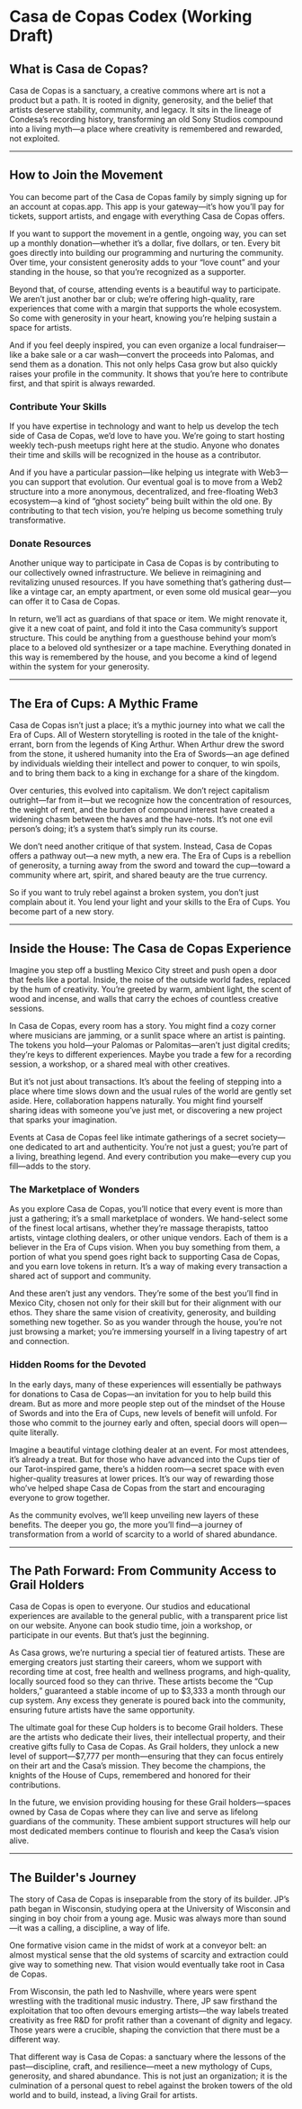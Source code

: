# Casa de Copas Codex (Working Draft)

## What is Casa de Copas?
Casa de Copas is a sanctuary, a creative commons where art is not a product but a path. It is rooted in dignity, generosity, and the belief that artists deserve stability, community, and legacy. It sits in the lineage of Condesa’s recording history, transforming an old Sony Studios compound into a living myth—a place where creativity is remembered and rewarded, not exploited.

---

## How to Join the Movement
You can become part of the Casa de Copas family by simply signing up for an account at copas.app. This app is your gateway—it’s how you’ll pay for tickets, support artists, and engage with everything Casa de Copas offers.

If you want to support the movement in a gentle, ongoing way, you can set up a monthly donation—whether it’s a dollar, five dollars, or ten. Every bit goes directly into building our programming and nurturing the community. Over time, your consistent generosity adds to your “love count” and your standing in the house, so that you’re recognized as a supporter.

Beyond that, of course, attending events is a beautiful way to participate. We aren’t just another bar or club; we’re offering high-quality, rare experiences that come with a margin that supports the whole ecosystem. So come with generosity in your heart, knowing you’re helping sustain a space for artists.

And if you feel deeply inspired, you can even organize a local fundraiser—like a bake sale or a car wash—convert the proceeds into Palomas, and send them as a donation. This not only helps Casa grow but also quickly raises your profile in the community. It shows that you’re here to contribute first, and that spirit is always rewarded.

### Contribute Your Skills
If you have expertise in technology and want to help us develop the tech side of Casa de Copas, we’d love to have you. We’re going to start hosting weekly tech-push meetups right here at the studio. Anyone who donates their time and skills will be recognized in the house as a contributor.

And if you have a particular passion—like helping us integrate with Web3—you can support that evolution. Our eventual goal is to move from a Web2 structure into a more anonymous, decentralized, and free-floating Web3 ecosystem—a kind of “ghost society” being built within the old one. By contributing to that tech vision, you’re helping us become something truly transformative.

### Donate Resources
Another unique way to participate in Casa de Copas is by contributing to our collectively owned infrastructure. We believe in reimagining and revitalizing unused resources. If you have something that’s gathering dust—like a vintage car, an empty apartment, or even some old musical gear—you can offer it to Casa de Copas.

In return, we’ll act as guardians of that space or item. We might renovate it, give it a new coat of paint, and fold it into the Casa community’s support structure. This could be anything from a guesthouse behind your mom’s place to a beloved old synthesizer or a tape machine. Everything donated in this way is remembered by the house, and you become a kind of legend within the system for your generosity.

---

## The Era of Cups: A Mythic Frame
Casa de Copas isn’t just a place; it’s a mythic journey into what we call the Era of Cups. All of Western storytelling is rooted in the tale of the knight-errant, born from the legends of King Arthur. When Arthur drew the sword from the stone, it ushered humanity into the Era of Swords—an age defined by individuals wielding their intellect and power to conquer, to win spoils, and to bring them back to a king in exchange for a share of the kingdom.

Over centuries, this evolved into capitalism. We don’t reject capitalism outright—far from it—but we recognize how the concentration of resources, the weight of rent, and the burden of compound interest have created a widening chasm between the haves and the have-nots. It’s not one evil person’s doing; it’s a system that’s simply run its course.

We don’t need another critique of that system. Instead, Casa de Copas offers a pathway out—a new myth, a new era. The Era of Cups is a rebellion of generosity, a turning away from the sword and toward the cup—toward a community where art, spirit, and shared beauty are the true currency.

So if you want to truly rebel against a broken system, you don’t just complain about it. You lend your light and your skills to the Era of Cups. You become part of a new story.

---

## Inside the House: The Casa de Copas Experience
Imagine you step off a bustling Mexico City street and push open a door that feels like a portal. Inside, the noise of the outside world fades, replaced by the hum of creativity. You’re greeted by warm, ambient light, the scent of wood and incense, and walls that carry the echoes of countless creative sessions. 

In Casa de Copas, every room has a story. You might find a cozy corner where musicians are jamming, or a sunlit space where an artist is painting. The tokens you hold—your Palomas or Palomitas—aren’t just digital credits; they’re keys to different experiences. Maybe you trade a few for a recording session, a workshop, or a shared meal with other creatives.

But it’s not just about transactions. It’s about the feeling of stepping into a place where time slows down and the usual rules of the world are gently set aside. Here, collaboration happens naturally. You might find yourself sharing ideas with someone you’ve just met, or discovering a new project that sparks your imagination.

Events at Casa de Copas feel like intimate gatherings of a secret society—one dedicated to art and authenticity. You’re not just a guest; you’re part of a living, breathing legend. And every contribution you make—every cup you fill—adds to the story.

### The Marketplace of Wonders
As you explore Casa de Copas, you’ll notice that every event is more than just a gathering; it’s a small marketplace of wonders. We hand-select some of the finest local artisans, whether they’re massage therapists, tattoo artists, vintage clothing dealers, or other unique vendors. Each of them is a believer in the Era of Cups vision. When you buy something from them, a portion of what you spend goes right back to supporting Casa de Copas, and you earn love tokens in return. It’s a way of making every transaction a shared act of support and community.

And these aren’t just any vendors. They’re some of the best you’ll find in Mexico City, chosen not only for their skill but for their alignment with our ethos. They share the same vision of creativity, generosity, and building something new together. So as you wander through the house, you’re not just browsing a market; you’re immersing yourself in a living tapestry of art and connection.

### Hidden Rooms for the Devoted
In the early days, many of these experiences will essentially be pathways for donations to Casa de Copas—an invitation for you to help build this dream. But as more and more people step out of the mindset of the House of Swords and into the Era of Cups, new levels of benefit will unfold. For those who commit to the journey early and often, special doors will open—quite literally.

Imagine a beautiful vintage clothing dealer at an event. For most attendees, it’s already a treat. But for those who have advanced into the Cups tier of our Tarot-inspired game, there’s a hidden room—a secret space with even higher-quality treasures at lower prices. It’s our way of rewarding those who’ve helped shape Casa de Copas from the start and encouraging everyone to grow together.

As the community evolves, we’ll keep unveiling new layers of these benefits. The deeper you go, the more you’ll find—a journey of transformation from a world of scarcity to a world of shared abundance.

---

## The Path Forward: From Community Access to Grail Holders
Casa de Copas is open to everyone. Our studios and educational experiences are available to the general public, with a transparent price list on our website. Anyone can book studio time, join a workshop, or participate in our events. But that’s just the beginning.

As Casa grows, we’re nurturing a special tier of featured artists. These are emerging creators just starting their careers, whom we support with recording time at cost, free health and wellness programs, and high-quality, locally sourced food so they can thrive. These artists become the “Cup holders,” guaranteed a stable income of up to $3,333 a month through our cup system. Any excess they generate is poured back into the community, ensuring future artists have the same opportunity.

The ultimate goal for these Cup holders is to become Grail holders. These are the artists who dedicate their lives, their intellectual property, and their creative gifts fully to Casa de Copas. As Grail holders, they unlock a new level of support—$7,777 per month—ensuring that they can focus entirely on their art and the Casa’s mission. They become the champions, the knights of the House of Cups, remembered and honored for their contributions.

In the future, we envision providing housing for these Grail holders—spaces owned by Casa de Copas where they can live and serve as lifelong guardians of the community. These ambient support structures will help our most dedicated members continue to flourish and keep the Casa’s vision alive.

---

## The Builder's Journey
The story of Casa de Copas is inseparable from the story of its builder. JP’s path began in Wisconsin, studying opera at the University of Wisconsin and singing in boy choir from a young age. Music was always more than sound—it was a calling, a discipline, a way of life. 

One formative vision came in the midst of work at a conveyor belt: an almost mystical sense that the old systems of scarcity and extraction could give way to something new. That vision would eventually take root in Casa de Copas.

From Wisconsin, the path led to Nashville, where years were spent wrestling with the traditional music industry. There, JP saw firsthand the exploitation that too often devours emerging artists—the way labels treated creativity as free R&D for profit rather than a covenant of dignity and legacy. Those years were a crucible, shaping the conviction that there must be a different way.

That different way is Casa de Copas: a sanctuary where the lessons of the past—discipline, craft, and resilience—meet a new mythology of Cups, generosity, and shared abundance. This is not just an organization; it is the culmination of a personal quest to rebel against the broken towers of the old world and to build, instead, a living Grail for artists.
